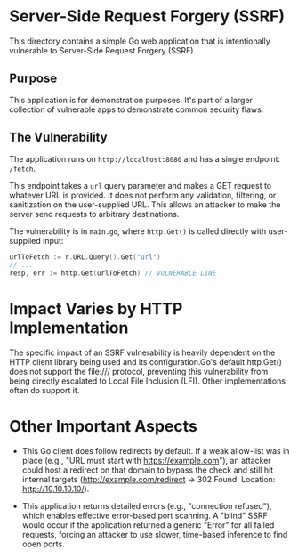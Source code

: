 # Server-Side Request Forgery (SSRF)

This directory contains a simple Go web application that is intentionally vulnerable to Server-Side Request Forgery (SSRF).

## Purpose

This application is for demonstration purposes. It's part of a larger collection of vulnerable apps to demonstrate common security flaws.

## The Vulnerability

The application runs on `http://localhost:8080` and has a single endpoint: `/fetch`.

This endpoint takes a `url` query parameter and makes a GET request to whatever URL is provided. It does not perform any validation, filtering, or sanitization on the user-supplied URL. This allows an attacker to make the server send requests to arbitrary destinations.

The vulnerability is in `main.go`, where `http.Get()` is called directly with user-supplied input:

```go
urlToFetch := r.URL.Query().Get("url")
// ...
resp, err := http.Get(urlToFetch) // VULNERABLE LINE
```

# Impact Varies by HTTP Implementation

The specific impact of an SSRF vulnerability is heavily dependent on the HTTP client library being used and its configuration.Go's default http.Get() does not support the file:/// protocol, preventing this vulnerability from being directly escalated to Local File Inclusion (LFI). Other implementations often do support it.

# Other Important Aspects

- This Go client does follow redirects by default. If a weak allow-list was in place (e.g., "URL must start with https://example.com"), an attacker could host a redirect on that domain to bypass the check and still hit internal targets (http://example.com/redirect -> 302 Found: Location: http://10.10.10.10/).

- This application returns detailed errors (e.g., "connection refused"), which enables effective error-based port scanning. A "blind" SSRF would occur if the application returned a generic "Error" for all failed requests, forcing an attacker to use slower, time-based inference to find open ports.